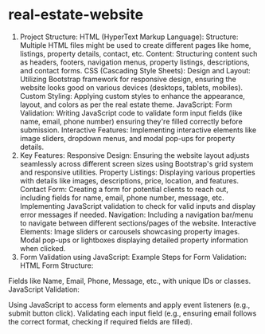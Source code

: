 # real-estate-website
1. Project Structure:
HTML (HyperText Markup Language):
Structure: Multiple HTML files might be used to create different pages like home, listings, property details, contact, etc.
Content: Structuring content such as headers, footers, navigation menus, property listings, descriptions, and contact forms.
CSS (Cascading Style Sheets):
Design and Layout: Utilizing Bootstrap framework for responsive design, ensuring the website looks good on various devices (desktops, tablets, mobiles).
Custom Styling: Applying custom styles to enhance the appearance, layout, and colors as per the real estate theme.
JavaScript:
Form Validation: Writing JavaScript code to validate form input fields (like name, email, phone number) ensuring they're filled correctly before submission.
Interactive Features: Implementing interactive elements like image sliders, dropdown menus, and modal pop-ups for property details.
2. Key Features:
Responsive Design:
Ensuring the website layout adjusts seamlessly across different screen sizes using Bootstrap's grid system and responsive utilities.
Property Listings:
Displaying various properties with details like images, descriptions, price, location, and features.
Contact Form:
Creating a form for potential clients to reach out, including fields for name, email, phone number, message, etc.
Implementing JavaScript validation to check for valid inputs and display error messages if needed.
Navigation:
Including a navigation bar/menu to navigate between different sections/pages of the website.
Interactive Elements:
Image sliders or carousels showcasing property images.
Modal pop-ups or lightboxes displaying detailed property information when clicked.
3. Form Validation using JavaScript:
Example Steps for Form Validation:
HTML Form Structure:

Fields like Name, Email, Phone, Message, etc., with unique IDs or classes.
JavaScript Validation:

Using JavaScript to access form elements and apply event listeners (e.g., submit button click).
Validating each input field (e.g., ensuring email follows the correct format, checking if required fields are filled).
